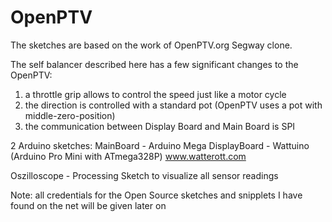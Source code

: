 OpenPTV
=======

The sketches are based on the work of OpenPTV.org Segway clone.

The self balancer described here has a few significant changes to the OpenPTV: 
1. a throttle grip allows to control the speed just like a motor cycle
2. the direction is controlled with a standard pot (OpenPTV uses a pot with middle-zero-position)
3. the communication between Display Board and Main Board is SPI

2 Arduino sketches:
MainBoard     -  Arduino Mega
DisplayBoard  -  Wattuino (Arduino Pro Mini with ATmega328P) www.watterott.com

Oszilloscope  -  Processing Sketch to visualize all sensor readings

Note: all credentials for the Open Source sketches and snipplets I have found on the net will be given later on

